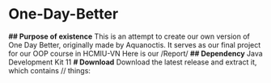 # One-Day-Better
**## Purpose of existence**
This is an attempt to create our own version of One Day Better, originally made by Aquanoctis. It serves as our final project for our OOP course in HCMIU-VN
Here is our /Report/
**## Dependency**
Java Development Kit 11
**# Download**
Download the latest release and extract it, which contains // things:

